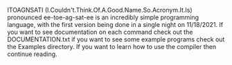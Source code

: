 ITOAGNSATI (I.Couldn't.Think.Of.A.Good.Name.So.Acronym.It.Is) pronounced ee-toe-ag-sat-ee is an incredibly simple programming language, with the first version being done in a single night on 11/18/2021. If you want to see documentation on each command check out the DOCUMENTATION.txt if you want to see some example programs check out the Examples directory. If you want to learn how to use the compiler then continue reading.
